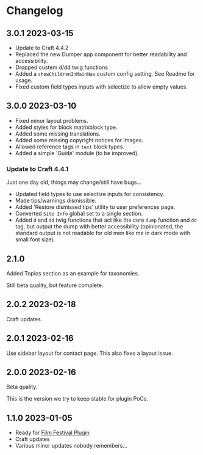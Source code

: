 # Changelog

## 3.0.1 2023-03-15

* Update to Craft 4.4.2
* Replaced the new Dumper app component for better readability and accessibility.
* Dropped custem d/dd twig functions
* Added a `showChildrenInMainNav` custom config setting. See Readme for usage.
* Fixed custom field types inputs with selectize to allow empty values.

## 3.0.0 2023-03-10

* Fixed minor layout problems.
* Added styles for block matrixblock type.
* Added some missing translations.
* Added some missing copyright notices for images.
* Allowed reference tags in `text` block types.
* Added a simple 'Guide' module (to be improved).

### Update to Craft 4.4.1

Just one day old, things may change/still have bugs...

* Updated field types to use selectize inputs for consistency.
* Made tips/warnings dismissible.
* Added 'Restore dismissed tips' utility to user preferences page.
* Converted `Site Info` global set to a single section.
* Added  `d` and `dd` twig functions that act like the core `dump` function and `dd` tag, but output the dump with better accessibility (opinionated, the standard output is not readable for old men like me in dark mode with small font size). 

## 2.1.0

Added Topics section as an example for taxonomies.

Still beta quality, but feature complete.

## 2.0.2 2023-02-18

Craft updates.

## 2.0.1 2023-02-16

Use sidebar layout for contact page.  This also fixes a layout issue.

## 2.0.0 2023-02-16

Beta quality.

This is the version we try to keep stable for plugin PoCs.

## 1.1.0 2023-01-05

* Ready for [Film Festival Plugin](https://github.com/wsydney76/craft-film-festival-light)
* Craft updates
* Various minor updates nobody remembers...